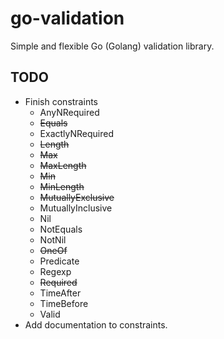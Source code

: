 # go-validation

Simple and flexible Go (Golang) validation library.

## TODO

* Finish constraints
    * AnyNRequired
    * ~~Equals~~
    * ExactlyNRequired
    * ~~Length~~
    * ~~Max~~
    * ~~MaxLength~~
    * ~~Min~~
    * ~~MinLength~~
    * ~~MutuallyExclusive~~
    * MutuallyInclusive
    * Nil
    * NotEquals
    * NotNil
    * ~~OneOf~~
    * Predicate
    * Regexp
    * ~~Required~~
    * TimeAfter
    * TimeBefore
    * Valid
* Add documentation to constraints.
